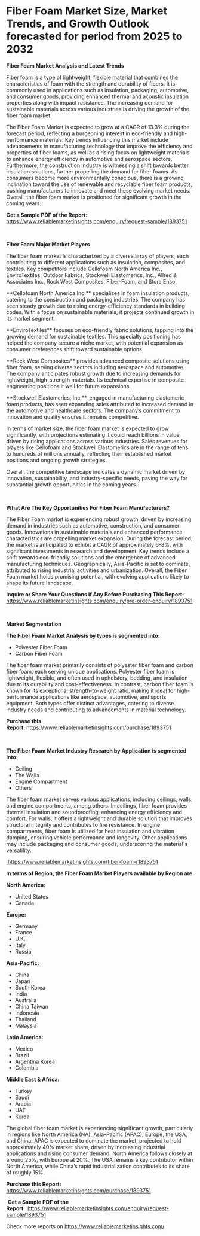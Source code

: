 <p><h1>Fiber Foam Market Size, Market Trends, and Growth Outlook forecasted for period from 2025 to 2032</h1></p><p><strong>Fiber Foam Market Analysis and Latest Trends</strong></p>
<p><p>Fiber foam is a type of lightweight, flexible material that combines the characteristics of foam with the strength and durability of fibers. It is commonly used in applications such as insulation, packaging, automotive, and consumer goods, providing enhanced thermal and acoustic insulation properties along with impact resistance. The increasing demand for sustainable materials across various industries is driving the growth of the fiber foam market.</p><p>The Fiber Foam Market is expected to grow at a CAGR of 13.3% during the forecast period, reflecting a burgeoning interest in eco-friendly and high-performance materials. Key trends influencing this market include advancements in manufacturing technology that improve the efficiency and properties of fiber foams, as well as a rising focus on lightweight materials to enhance energy efficiency in automotive and aerospace sectors. Furthermore, the construction industry is witnessing a shift towards better insulation solutions, further propelling the demand for fiber foams. As consumers become more environmentally conscious, there is a growing inclination toward the use of renewable and recyclable fiber foam products, pushing manufacturers to innovate and meet these evolving market needs. Overall, the fiber foam market is positioned for significant growth in the coming years.</p></p>
<p><strong>Get a Sample PDF of the Report:&nbsp;</strong> <a href="https://www.reliablemarketinsights.com/enquiry/request-sample/1893751?utm_campaign=2240&utm_medium=2&utm_source=Github&utm_content=ia&utm_term=02042025&utm_id=fiber-foam">https://www.reliablemarketinsights.com/enquiry/request-sample/1893751</a></p>
<p>&nbsp;</p>
<p><strong>Fiber Foam Major Market Players</strong></p>
<p><p>The fiber foam market is characterized by a diverse array of players, each contributing to different applications such as insulation, composites, and textiles. Key competitors include Cellofoam North America Inc., EnviroTextiles, Outdoor Fabrics, Stockwell Elastomerics, Inc., Allred & Associates Inc., Rock West Composites, Fiber-Foam, and Stora Enso.</p><p>**Cellofoam North America Inc.** specializes in foam insulation products, catering to the construction and packaging industries. The company has seen steady growth due to rising energy-efficiency standards in building codes. With a focus on sustainable materials, it projects continued growth in its market segment.</p><p>**EnviroTextiles** focuses on eco-friendly fabric solutions, tapping into the growing demand for sustainable textiles. This specialty positioning has helped the company secure a niche market, with potential expansion as consumer preferences shift toward sustainable options.</p><p>**Rock West Composites** provides advanced composite solutions using fiber foam, serving diverse sectors including aerospace and automotive. The company anticipates robust growth due to increasing demands for lightweight, high-strength materials. Its technical expertise in composite engineering positions it well for future expansions.</p><p>**Stockwell Elastomerics, Inc.**, engaged in manufacturing elastomeric foam products, has seen expanding sales attributed to increased demand in the automotive and healthcare sectors. The company’s commitment to innovation and quality ensures it remains competitive.</p><p>In terms of market size, the fiber foam market is expected to grow significantly, with projections estimating it could reach billions in value driven by rising applications across various industries. Sales revenues for players like Cellofoam and Stockwell Elastomerics are in the range of tens to hundreds of millions annually, reflecting their established market positions and ongoing growth strategies.</p><p>Overall, the competitive landscape indicates a dynamic market driven by innovation, sustainability, and industry-specific needs, paving the way for substantial growth opportunities in the coming years.</p></p>
<p>&nbsp;</p>
<p><strong>What Are The Key Opportunities For Fiber Foam Manufacturers?</strong></p>
<p><p>The Fiber Foam market is experiencing robust growth, driven by increasing demand in industries such as automotive, construction, and consumer goods. Innovations in sustainable materials and enhanced performance characteristics are propelling market expansion. During the forecast period, the market is anticipated to exhibit a CAGR of approximately 6-8%, with significant investments in research and development. Key trends include a shift towards eco-friendly solutions and the emergence of advanced manufacturing techniques. Geographically, Asia-Pacific is set to dominate, attributed to rising industrial activities and urbanization. Overall, the Fiber Foam market holds promising potential, with evolving applications likely to shape its future landscape.</p></p>
<p><strong>Inquire or Share Your Questions If Any Before Purchasing This Report:</strong> <a href="https://www.reliablemarketinsights.com/enquiry/pre-order-enquiry/1893751?utm_campaign=2240&utm_medium=2&utm_source=Github&utm_content=ia&utm_term=02042025&utm_id=fiber-foam">https://www.reliablemarketinsights.com/enquiry/pre-order-enquiry/1893751</a></p>
<p>&nbsp;</p>
<p><strong>Market Segmentation</strong></p>
<p><strong>The Fiber Foam Market Analysis by types is segmented into:</strong></p>
<p><ul><li>Polyester Fiber Foam</li><li>Carbon Fiber Foam</li></ul></p>
<p><p>The fiber foam market primarily consists of polyester fiber foam and carbon fiber foam, each serving unique applications. Polyester fiber foam is lightweight, flexible, and often used in upholstery, bedding, and insulation due to its durability and cost-effectiveness. In contrast, carbon fiber foam is known for its exceptional strength-to-weight ratio, making it ideal for high-performance applications like aerospace, automotive, and sports equipment. Both types offer distinct advantages, catering to diverse industry needs and contributing to advancements in material technology.</p></p>
<p><strong>Purchase this Report:&nbsp;</strong><a href="https://www.reliablemarketinsights.com/purchase/1893751?utm_campaign=2240&utm_medium=2&utm_source=Github&utm_content=ia&utm_term=02042025&utm_id=fiber-foam">https://www.reliablemarketinsights.com/purchase/1893751</a></p>
<p>&nbsp;</p>
<p><strong>The Fiber Foam Market Industry Research by Application is segmented into:</strong></p>
<p><ul><li>Ceiling</li><li>The Walls</li><li>Engine Compartment</li><li>Others</li></ul></p>
<p><p>The fiber foam market serves various applications, including ceilings, walls, and engine compartments, among others. In ceilings, fiber foam provides thermal insulation and soundproofing, enhancing energy efficiency and comfort. For walls, it offers a lightweight and durable solution that improves structural integrity and contributes to fire resistance. In engine compartments, fiber foam is utilized for heat insulation and vibration damping, ensuring vehicle performance and longevity. Other applications may include packaging and consumer goods, underscoring the material's versatility.</p></p>
<p><a href="https://www.reliablemarketinsights.com/fiber-foam-r1893751?utm_campaign=2240&utm_medium=2&utm_source=Github&utm_content=ia&utm_term=02042025&utm_id=fiber-foam">&nbsp;https://www.reliablemarketinsights.com/fiber-foam-r1893751</a></p>
<p><strong>In terms of Region, the Fiber Foam Market Players available by Region are:</strong></p>
<p>
    <p> <strong> North America: </strong>
        <ul>
            <li>United States</li>
            <li>Canada</li>
        </ul>
        </p> 
    <p> <strong> Europe: </strong>
        <ul>
            <li>Germany</li>
            <li>France</li>
            <li>U.K.</li>
            <li>Italy</li>
            <li>Russia</li>
        </ul>
        </p> 
    <p> <strong> Asia-Pacific: </strong>
        <ul>
            <li>China</li>
            <li>Japan</li>
            <li>South Korea</li>
            <li>India</li>
            <li>Australia</li>
            <li>China Taiwan</li>
            <li>Indonesia</li>
            <li>Thailand</li>
            <li>Malaysia</li>
        </ul>
        </p> 
    <p> <strong> Latin America: </strong>
        <ul>
            <li>Mexico</li>
            <li>Brazil</li>
            <li>Argentina Korea</li>
            <li>Colombia</li>
        </ul>
        </p> 
    <p> <strong> Middle East & Africa: </strong>
        <ul>
            <li>Turkey</li>
            <li>Saudi</li>
            <li>Arabia</li>
            <li>UAE</li>
            <li>Korea</li>
        </ul>
    </p>
    </p>
<p><p>The global fiber foam market is experiencing significant growth, particularly in regions like North America (NA), Asia-Pacific (APAC), Europe, the USA, and China. APAC is expected to dominate the market, projected to hold approximately 40% market share, driven by increasing industrial applications and rising consumer demand. North America follows closely at around 25%, with Europe at 20%. The USA remains a key contributor within North America, while China’s rapid industrialization contributes to its share of roughly 15%.</p></p>
<p><strong>Purchase this Report: </strong><a href="https://www.reliablemarketinsights.com/purchase/1893751?utm_campaign=2240&utm_medium=2&utm_source=Github&utm_content=ia&utm_term=02042025&utm_id=fiber-foam">https://www.reliablemarketinsights.com/purchase/1893751</a></p>
<p>&nbsp;<strong>Get a Sample PDF of the Report:&nbsp;&nbsp;</strong><a href="https://www.reliablemarketinsights.com/enquiry/request-sample/1893751?utm_campaign=2240&utm_medium=2&utm_source=Github&utm_content=ia&utm_term=02042025&utm_id=fiber-foam">https://www.reliablemarketinsights.com/enquiry/request-sample/1893751</a></p>
<p><strong></strong></p>
<p>Check more reports on <a href="https://www.reliablemarketinsights.com/?utm_campaign=2240&utm_medium=2&utm_source=Github&utm_content=ia&utm_term=02042025&utm_id=fiber-foam">https://www.reliablemarketinsights.com/</a></p>